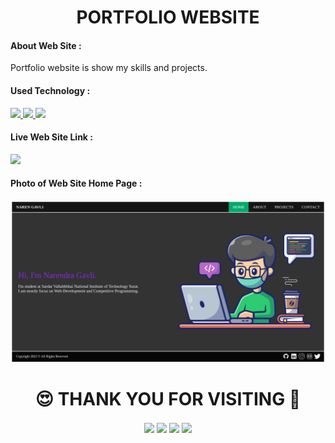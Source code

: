<h1 align="center">PORTFOLIO WEBSITE</h1>
<h4>About Web Site :</h4>
Portfolio website is show my skills and projects.

<h4>Used Technology :</h4>
<a href="https://www.w3.org/html/" target="_blank"> <img src="https://img.shields.io/badge/html-%23E34F26.svg?style=for-the-badge&logo=html5&logoColor=white"/> </a>
<a href="https://www.w3schools.com/css/" target="_blank"> <img src="https://img.shields.io/badge/css-%231572B6.svg?style=for-the-badge&logo=css3&logoColor=white"/> </a>
<a href="https://developer.mozilla.org/en-US/docs/Web/JavaScript" target="_blank"> <img src="https://img.shields.io/badge/JAVASCRIPT-green?style=for-the-badge&logo=JAVASCRIPT&logoColor=white"/> </a>

<h4>Live Web Site Link :</h4>
<a href="https://narengavli-svnit-02.github.io/portfolio-website/" target="_blank"><img src="https://img.shields.io/badge/PORTFOLIO%20WEBSITE-LIVE%20WEBSITE-blue"/></a>

<h4>Photo of Web Site Home Page :</h4>
<center><img src="PORTFOLIO_WEBSITE_SCREENSHOT.png"></center>

<!-- Thank You -->
<h1 align="center">😍 THANK YOU FOR VISITING 💖</h1>
<!-- End of Thank You -->

<!-- Social Media -->
<p align="center">
  <a href="https://www.linkedin.com/in/narendragavli-svnit/" target="blank"><img align="center" src="https://img.shields.io/badge/NARENDRA GAVLI-%230077B5.svg?style=for-the-badge&logo=linkedin&logoColor=white" /></a>
  <a href="https://www.instagram.com/naren_gavli/" target="blank"><img align="center" src="https://img.shields.io/badge/NAREN GAVLI-%23E4405F.svg?style=for-the-badge&logo=Instagram&logoColor=white" /></a>
  <a href="#" target="blank"><img align="center" src="https://img.shields.io/badge/Telegram-%231877F2.svg?style=for-the-badge&logo=Telegram&logoColor=white" /></a>
  <a href="https://twitter.com/naren_gavli" target="blank"><img align="center" src="https://img.shields.io/badge/NAREN GAVLI-%231DA1F2.svg?style=for-the-badge&logo=Twitter&logoColor=white" /></a>
</p>
<!-- End of Social Media -->

